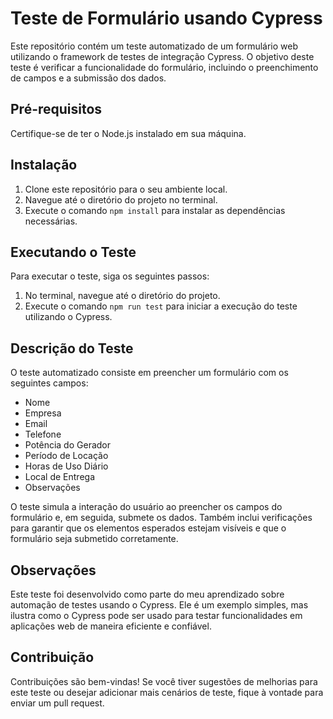 # Teste de Formulário usando Cypress

Este repositório contém um teste automatizado de um formulário web utilizando o framework de testes de integração Cypress. O objetivo deste teste é verificar a funcionalidade do formulário, incluindo o preenchimento de campos e a submissão dos dados.

## Pré-requisitos

Certifique-se de ter o Node.js instalado em sua máquina.

## Instalação

1. Clone este repositório para o seu ambiente local.
2. Navegue até o diretório do projeto no terminal.
3. Execute o comando `npm install` para instalar as dependências necessárias.

## Executando o Teste

Para executar o teste, siga os seguintes passos:

1. No terminal, navegue até o diretório do projeto.
2. Execute o comando `npm run test` para iniciar a execução do teste utilizando o Cypress.

## Descrição do Teste

O teste automatizado consiste em preencher um formulário com os seguintes campos:

- Nome
- Empresa
- Email
- Telefone
- Potência do Gerador
- Período de Locação
- Horas de Uso Diário
- Local de Entrega
- Observações

O teste simula a interação do usuário ao preencher os campos do formulário e, em seguida, submete os dados. Também inclui verificações para garantir que os elementos esperados estejam visíveis e que o formulário seja submetido corretamente.

## Observações

Este teste foi desenvolvido como parte do meu aprendizado sobre automação de testes usando o Cypress. Ele é um exemplo simples, mas ilustra como o Cypress pode ser usado para testar funcionalidades em aplicações web de maneira eficiente e confiável.

## Contribuição

Contribuições são bem-vindas! Se você tiver sugestões de melhorias para este teste ou desejar adicionar mais cenários de teste, fique à vontade para enviar um pull request.
